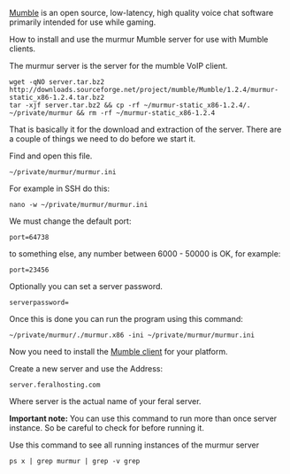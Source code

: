 
[Mumble](http://mumble.sourceforge.net/) is an open source, low-latency, high quality voice chat software primarily intended for use while gaming.

How to install and use the murmur Mumble server for use with Mumble clients.

The murmur server is the server for the mumble VoIP client.

```
wget -qNO server.tar.bz2 http://downloads.sourceforge.net/project/mumble/Mumble/1.2.4/murmur-static_x86-1.2.4.tar.bz2
tar -xjf server.tar.bz2 && cp -rf ~/murmur-static_x86-1.2.4/. ~/private/murmur && rm -rf ~/murmur-static_x86-1.2.4
```

That is basically it for the download and extraction of the server. There are a couple of things we need to do before we start it.

Find and open this file.

```
~/private/murmur/murmur.ini
```

For example in SSH do this:

```
nano -w ~/private/murmur/murmur.ini
```

We must change the default port:

```
port=64738
```

to something else, any number between 6000 - 50000 is OK, for example:

```
port=23456
```

Optionally you can set a server password.

```
serverpassword=
```

Once this is done you can run the program using this command:

```
~/private/murmur/./murmur.x86 -ini ~/private/murmur/murmur.ini
```

Now you need to install the [Mumble client](http://mumble.sourceforge.net/) for your platform.

Create a new server and use the Address:

```
server.feralhosting.com
```

Where server is the actual name of your feral server.

**Important note:** You can use this command to run more than once server instance. So be careful to check for before running it.

Use this command to see all running instances of the murmur server

```
ps x | grep murmur | grep -v grep
```



